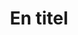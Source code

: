 ---
title: En titel
description: Lorem ipsum description I guess kfjgdkfjgkdgjdfkgjkdfgl j fjks jsdfj sd fjsdkf sjd fjsjd fjks djfls ls l sdfjksd fj sjj fjf jfj slfj fj gyghygy uyjuykdgjnf 
tags: ['banner']
image: /assets/banner/banner1.jpg
imageAlt: Kat med fugle hovede
---